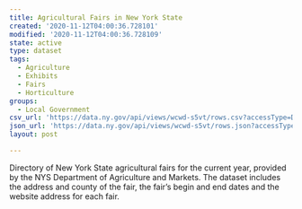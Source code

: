 ```yaml
---
title: Agricultural Fairs in New York State
created: '2020-11-12T04:00:36.728101'
modified: '2020-11-12T04:00:36.728109'
state: active
type: dataset
tags:
  - Agriculture
  - Exhibits
  - Fairs
  - Horticulture
groups:
  - Local Government
csv_url: 'https://data.ny.gov/api/views/wcwd-s5vt/rows.csv?accessType=DOWNLOAD'
json_url: 'https://data.ny.gov/api/views/wcwd-s5vt/rows.json?accessType=DOWNLOAD'
layout: post

---
```

Directory of New York State agricultural fairs for the current year, provided by the NYS Department of Agriculture and Markets.  The dataset includes the address and county of the fair, the fair’s begin and end dates and the website address for each fair.
